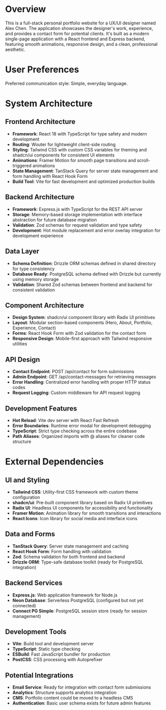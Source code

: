 # Overview

This is a full-stack personal portfolio website for a UX/UI designer named Alex Chen. The application showcases the designer's work, experience, and provides a contact form for potential clients. It's built as a modern single-page application with a React frontend and Express backend, featuring smooth animations, responsive design, and a clean, professional aesthetic.

# User Preferences

Preferred communication style: Simple, everyday language.

# System Architecture

## Frontend Architecture
- **Framework**: React 18 with TypeScript for type safety and modern development
- **Routing**: Wouter for lightweight client-side routing
- **Styling**: Tailwind CSS with custom CSS variables for theming and shadcn/ui components for consistent UI elements
- **Animations**: Framer Motion for smooth page transitions and scroll-triggered animations
- **State Management**: TanStack Query for server state management and form handling with React Hook Form
- **Build Tool**: Vite for fast development and optimized production builds

## Backend Architecture
- **Framework**: Express.js with TypeScript for the REST API server
- **Storage**: Memory-based storage implementation with interface abstraction for future database migration
- **Validation**: Zod schemas for request validation and type safety
- **Development**: Hot module replacement and error overlay integration for development experience

## Data Layer
- **Schema Definition**: Drizzle ORM schemas defined in shared directory for type consistency
- **Database Ready**: PostgreSQL schema defined with Drizzle but currently using memory storage
- **Validation**: Shared Zod schemas between frontend and backend for consistent validation

## Component Architecture
- **Design System**: shadcn/ui component library with Radix UI primitives
- **Layout**: Modular section-based components (Hero, About, Portfolio, Experience, Contact)
- **Forms**: React Hook Form with Zod validation for the contact form
- **Responsive Design**: Mobile-first approach with Tailwind responsive utilities

## API Design
- **Contact Endpoint**: POST /api/contact for form submissions
- **Admin Endpoint**: GET /api/contact-messages for retrieving messages
- **Error Handling**: Centralized error handling with proper HTTP status codes
- **Request Logging**: Custom middleware for API request logging

## Development Features
- **Hot Reload**: Vite dev server with React Fast Refresh
- **Error Boundaries**: Runtime error modal for development debugging
- **TypeScript**: Strict type checking across the entire codebase
- **Path Aliases**: Organized imports with @ aliases for cleaner code structure

# External Dependencies

## UI and Styling
- **Tailwind CSS**: Utility-first CSS framework with custom theme configuration
- **shadcn/ui**: Pre-built component library based on Radix UI primitives
- **Radix UI**: Headless UI components for accessibility and functionality
- **Framer Motion**: Animation library for smooth transitions and interactions
- **React Icons**: Icon library for social media and interface icons

## Data and Forms
- **TanStack Query**: Server state management and caching
- **React Hook Form**: Form handling with validation
- **Zod**: Schema validation for both frontend and backend
- **Drizzle ORM**: Type-safe database toolkit (ready for PostgreSQL integration)

## Backend Services
- **Express.js**: Web application framework for Node.js
- **Neon Database**: Serverless PostgreSQL (configured but not yet connected)
- **Connect PG Simple**: PostgreSQL session store (ready for session management)

## Development Tools
- **Vite**: Build tool and development server
- **TypeScript**: Static type checking
- **ESBuild**: Fast JavaScript bundler for production
- **PostCSS**: CSS processing with Autoprefixer

## Potential Integrations
- **Email Service**: Ready for integration with contact form submissions
- **Analytics**: Structure supports analytics integration
- **CMS**: Portfolio content could be moved to a headless CMS
- **Authentication**: Basic user schema exists for future admin features